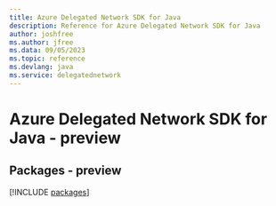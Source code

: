 ```yaml
---
title: Azure Delegated Network SDK for Java
description: Reference for Azure Delegated Network SDK for Java
author: joshfree
ms.author: jfree
ms.data: 09/05/2023
ms.topic: reference
ms.devlang: java
ms.service: delegatednetwork
---
```

# Azure Delegated Network SDK for Java - preview
## Packages - preview
[!INCLUDE [packages](delegated-network-index.md)]